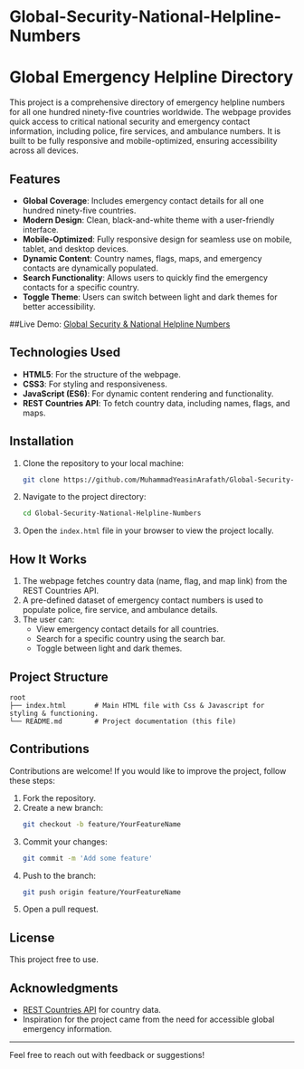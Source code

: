 # Global-Security-National-Helpline-Numbers
# Global Emergency Helpline Directory

This project is a comprehensive directory of emergency helpline numbers for all one hundred ninety-five countries worldwide. The webpage provides quick access to critical national security and emergency contact information, including police, fire services, and ambulance numbers. It is built to be fully responsive and mobile-optimized, ensuring accessibility across all devices.

## Features

- **Global Coverage**: Includes emergency contact details for all one hundred ninety-five countries.
- **Modern Design**: Clean, black-and-white theme with a user-friendly interface.
- **Mobile-Optimized**: Fully responsive design for seamless use on mobile, tablet, and desktop devices.
- **Dynamic Content**: Country names, flags, maps, and emergency contacts are dynamically populated.
- **Search Functionality**: Allows users to quickly find the emergency contacts for a specific country.
- **Toggle Theme**: Users can switch between light and dark themes for better accessibility.

##Live Demo: [Global Security & National Helpline Numbers](https://muhammadyeasinarafath.github.io/Global-Security-National-Helpline-Numbers)

## Technologies Used

- **HTML5**: For the structure of the webpage.
- **CSS3**: For styling and responsiveness.
- **JavaScript (ES6)**: For dynamic content rendering and functionality.
- **REST Countries API**: To fetch country data, including names, flags, and maps.

## Installation

1. Clone the repository to your local machine:
   ```bash
   git clone https://github.com/MuhammadYeasinArafath/Global-Security-National-Helpline-Numbers.git
   ```

2. Navigate to the project directory:
   ```bash
   cd Global-Security-National-Helpline-Numbers
   ```

3. Open the `index.html` file in your browser to view the project locally.

## How It Works

1. The webpage fetches country data (name, flag, and map link) from the REST Countries API.
2. A pre-defined dataset of emergency contact numbers is used to populate police, fire service, and ambulance details.
3. The user can:
   - View emergency contact details for all countries.
   - Search for a specific country using the search bar.
   - Toggle between light and dark themes.

## Project Structure

```
root
├── index.html       # Main HTML file with Css & Javascript for styling & functioning.
└── README.md        # Project documentation (this file)
```

## Contributions

Contributions are welcome! If you would like to improve the project, follow these steps:

1. Fork the repository.
2. Create a new branch:
   ```bash
   git checkout -b feature/YourFeatureName
   ```
3. Commit your changes:
   ```bash
   git commit -m 'Add some feature'
   ```
4. Push to the branch:
   ```bash
   git push origin feature/YourFeatureName
   ```
5. Open a pull request.

## License

This project free to use.

## Acknowledgments

- [REST Countries API](https://restcountries.com/) for country data.
- Inspiration for the project came from the need for accessible global emergency information.

---

Feel free to reach out with feedback or suggestions!

